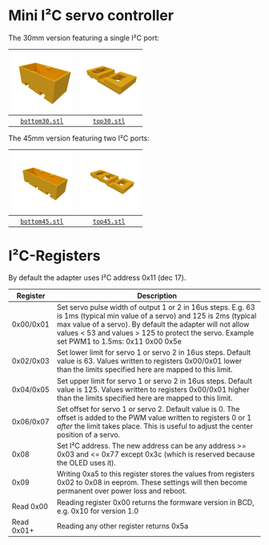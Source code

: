 # Mini I²C servo controller

The 30mm version featuring a single I²C port:

| ![bottom case](case/bottom30.png) | ![top case](case/top30.png) |
|:---:|:---:|
| [`bottom30.stl`](case/bottom30.stl) | [`top30.stl`](case/top30.stl) |

The 45mm version featuring two I²C ports:

| ![bottom case](case/bottom45.png) | ![top case](case/top45.png) |
|:---:|:---:|
| [`bottom45.stl`](case/bottom45.stl) | [`top45.stl`](case/top45.stl) |


# I²C-Registers

By default the adapter uses I²C address 0x11 (dec 17).

| Register | Description |
|---|---|
| 0x00/0x01 | Set servo pulse width of output 1 or 2 in 16us steps. E.g. 63 is 1ms (typical min value of a servo) and 125 is 2ms (typical max value of a servo). By default the adapter will not allow values < 53 and values > 125 to protect the servo. Example set PWM1 to 1.5ms: 0x11 0x00 0x5e |
| 0x02/0x03 | Set lower limit for servo 1 or servo 2 in 16us steps. Default value is 63. Values written to registers  0x00/0x01 lower than the limits specified here are mapped to this limit. |
| 0x04/0x05 | Set upper limit for servo 1 or servo 2 in 16us steps. Default value is 125. Values written to registers  0x00/0x01 higher than the limits specified here are mapped to this limit. |
| 0x06/0x07 | Set offset for servo 1 or servo 2. Default value is 0. The offset is added to the PWM value written to registers 0 or 1 _after_ the limit takes place. This is useful to adjust the center position of a servo. |
| 0x08 | Set I²C address. The new address can be any address >= 0x03 and <= 0x77 except 0x3c (which is reserved because the OLED uses it). |
| 0x09 | Writing 0xa5 to this register stores the values from registers 0x02 to 0x08 in eeprom. These settings will then become permanent over power loss and reboot. |
| Read 0x00 | Reading register 0x00 returns the formware version in BCD, e.g. 0x10 for version 1.0 |
| Read 0x01+ | Reading any other register returns 0x5a |
